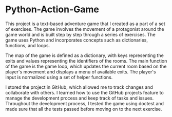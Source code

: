 # Python-Action-Game

This project is a text-based adventure game that I created as a part of a set of exercises. The game involves the movement of a protagonist around the game world and is built step by step through a series of exercises. The game uses Python and incorporates concepts such as dictionaries, functions, and loops.

The map of the game is defined as a dictionary, with keys representing the exits and values representing the identifiers of the rooms. The main function of the game is the game loop, which updates the current room based on the player's movement and displays a menu of available exits. The player's input is normalized using a set of helper functions.

I stored the project in GitHub, which allowed me to track changes and collaborate with others. I learned how to use the GitHub projects feature to manage the development process and keep track of tasks and issues. Throughout the development process, I tested the game using doctest and made sure that all the tests passed before moving on to the next exercise.
